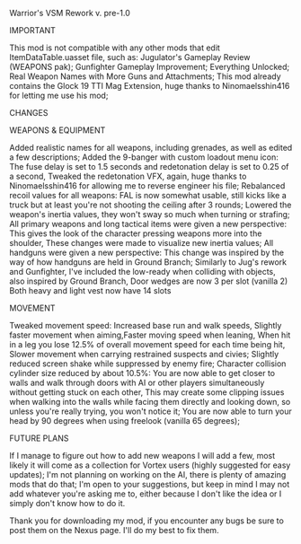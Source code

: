 Warrior's VSM Rework v. pre-1.0

IMPORTANT

This mod is not compatible with any other mods that edit ItemDataTable.uasset file, such as:
Jugulator's Gameplay Review (WEAPONS pak);
Gunfighter Gameplay Improvement;
Everything Unlocked;
Real Weapon Names with More Guns and Attachments;
This mod already contains the Glock 19 TTI Mag Extension, huge thanks to Ninomaelsshin416 for letting me use his mod;

CHANGES

WEAPONS   &   EQUIPMENT

Added realistic names for all weapons, including grenades, as well as edited a few descriptions;
    Added the 9-banger with custom loadout menu icon:
        The fuse delay is set to 1.5 seconds and redetonation delay is set to 0.25 of a second,
        Tweaked the redetonation VFX, again, huge thanks to Ninomaelsshin416 for allowing me to reverse engineer his file;
    Rebalanced recoil values for all weapons:
        FAL is now somewhat usable, still kicks like a truck but at least you're not shooting the ceiling after 3 rounds;
    Lowered the weapon's inertia values, they won't sway so much when turning or strafing;
    All primary weapons and long tactical items were given a new perspective:
        This gives the look of the character pressing weapons more into the shoulder,
        These changes were made to visualize new inertia values;
    All handguns were given a new perspective:
        This change was inspired by the way of how handguns are held in Ground Branch;
    Similarly to Jug's rework and Gunfighter, I've included the low-ready when colliding with objects, also inspired by Ground Branch,
    Door wedges are now 3 per slot (vanilla 2)
    Both heavy and light vest now have 14 slots 

MOVEMENT

Tweaked movement speed:
    Increased base run and walk speeds,
    Slightly faster movement when aiming,Faster moving speed when leaning,
    When hit in a leg you lose 12.5% of overall movement speed for each time being hit,
    Slower movement when carrying restrained suspects and civies;
Slightly reduced screen shake while suppressed by enemy fire;
Character collision cylinder size reduced by about 10.5%:
    You are now able to get closer to walls and walk through doors with AI or other players simultaneously without getting stuck on each other,
    This may create some clipping issues when walking into the walls while facing them directly and looking down, so unless you're really trying, you won't notice it;
You are now able to turn your head by 90 degrees when using freelook (vanilla 65 degrees);

FUTURE PLANS

If I manage to figure out how to add new weapons I will add a few, most likely it will come as a collection for Vortex users (highly suggested for easy updates);
I'm not planning on working on the AI, there is plenty of amazing mods that do that;
I'm open to your suggestions, but keep in mind I may not add whatever you're asking me to, either because I don't like the idea or I simply don't know how to do it.

Thank you for downloading my mod, if you encounter any bugs be sure to post them on the Nexus page. I'll do my best to fix them.
